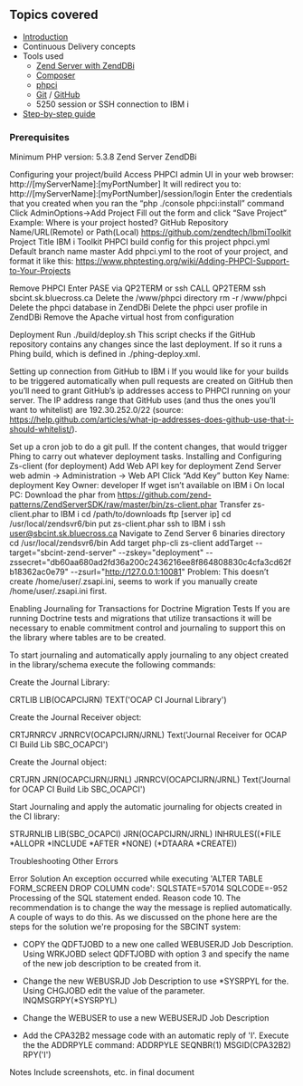 ## Topics covered

* [Introduction](introduction.md)
* Continuous Delivery concepts  
* Tools used
    * [Zend Server with ZendDBi](http://www.zend.com/en/products/server/downloads#IBM%20i)
    * [Composer](http://getcomposer.org)
    * [phpci](https://www.phptesting.org)
    * [Git](https://git-scm.com) / [GitHub](https://github.com)
    * 5250 session or SSH connection to IBM i
* [Step-by-step guide](step-by-step-guide.md)

### Prerequisites
Minimum PHP version: 5.3.8
Zend Server
ZendDBi



Configuring your project/build
Access PHPCI admin UI in your web browser:
http://[myServerName]:[myPortNumber]
It will redirect you to:
http://[myServerName]:[myPortNumber]/session/login
Enter the credentials that you created when you ran the “php ./console phpci:install” command
Click AdminOptions->Add Project
Fill out the form and click “Save Project”
Example:
	Where is your project hosted?
		GitHub
	Repository Name/URL(Remote) or Path(Local)
		https://github.com/zendtech/IbmiToolkit
	Project Title
		IBM i Toolkit
	PHPCI build config for this project
		phpci.yml
	Default branch name
		master
Add phpci.yml to the root of your project, and format it like this:
https://www.phptesting.org/wiki/Adding-PHPCI-Support-to-Your-Projects

	


Remove PHPCI
Enter PASE via QP2TERM or ssh
CALL QP2TERM
ssh sbcint.sk.bluecross.ca
Delete the /www/phpci directory
rm -r /www/phpci
Delete the phpci database in ZendDBi
Delete the phpci user profile in ZendDBi
Remove the Apache virtual host from configuration





Deployment
Run ./build/deploy.sh
This script checks if the GitHub repository contains any changes since the last deployment. If so it runs a Phing build, which is defined in ./phing-deploy.xml.


Setting up connection from GitHub to IBM i
If you would like for your builds to be triggered automatically when pull requests are created on GitHub then you’ll need to grant GitHub’s ip addresses access to PHPCI running on your server. The IP address range that GitHub uses (and thus the ones you’ll want to whitelist) are 192.30.252.0/22 (source: https://help.github.com/articles/what-ip-addresses-does-github-use-that-i-should-whitelist/). 

Set up a cron job to do a git pull. If the content changes, that would trigger Phing to carry out whatever deployment tasks.
Installing and Configuring Zs-client (for deployment)
Add Web API key for deployment
Zend Server web admin -> Administration -> Web API
Click “Add Key” button
Key Name: deployment
Key Owner: developer
If wget isn’t available on IBM i
On local PC:
Download the phar from https://github.com/zend-patterns/ZendServerSDK/raw/master/bin/zs-client.phar
Transfer zs-client.phar to IBM i
cd /path/to/downloads
ftp [server ip]
cd /usr/local/zendsvr6/bin
put zs-client.phar
ssh to IBM i
ssh user@sbcint.sk.bluecross.ca
Navigate to Zend Server 6 binaries directory
cd /usr/local/zendsvr6/bin
Add target
php-cli zs-client addTarget --target="sbcint-zend-server" --zskey="deployment" --zssecret="db60aa680ad2fd36a200c2436216ee8f864808830c4cfa3cd62fb18362ac0e79" --zsurl="http://127.0.0.1:10081"
Problem: This doesn’t create /home/user/.zsapi.ini, seems to work if you manually create /home/user/.zsapi.ini first.


Enabling Journaling for Transactions for Doctrine Migration Tests
If you are running Doctrine tests and migrations that utilize transactions it will be necessary to enable commitment control and journaling to support this on the library where tables are to be created.

To start journaling and automatically apply journaling to any object created in the library/schema execute the following commands:

Create the Journal Library:

CRTLIB LIB(OCAPCIJRN) TEXT('OCAP CI Journal Library')

Create the Journal Receiver object:

CRTJRNRCV JRNRCV(OCAPCIJRN/JRNL) Text('Journal Receiver for OCAP CI Build Lib SBC_OCAPCI')

Create the Journal object:

CRTJRN JRN(OCAPCIJRN/JRNL) JRNRCV(OCAPCIJRN/JRNL) Text('Journal for OCAP CI Build Lib SBC_OCAPCI')

Start Journaling and apply the automatic journaling for objects created in the CI library:

STRJRNLIB LIB(SBC_OCAPCI) JRN(OCAPCIJRN/JRNL) INHRULES((*FILE *ALLOPR *INCLUDE *AFTER *NONE) (*DTAARA *CREATE)) 

Troubleshooting Other Errors

Error
Solution
An exception occurred while executing 'ALTER TABLE FORM_SCREEN DROP
COLUMN code': SQLSTATE=57014 SQLCODE=-952 Processing of the SQL statement ended. Reason code 10.
The recommendation is to change the way the message is replied automatically. A couple of ways to do this. As we discussed on the phone here are the steps for the solution we're proposing for the SBCINT system:

- COPY the QDFTJOBD to a new one called WEBUSERJD Job Description. Using WRKJOBD select QDFTJOBD with option 3 and specify the name of the new job description to be created from it.

- Change the new WEBUSRJD Job Description to use *SYSRPYL for the. Using CHGJOBD edit the value of the parameter. INQMSGRPY(*SYSRPYL)

- Change the WEBUSER to use a new WEBUSERJD Job Description

- Add the CPA32B2 message code with an automatic reply of 'I'. Execute the the ADDRPYLE command: ADDRPYLE  SEQNBR(1)  MSGID(CPA32B2)  RPY('I')



















Notes
Include screenshots, etc. in final document
